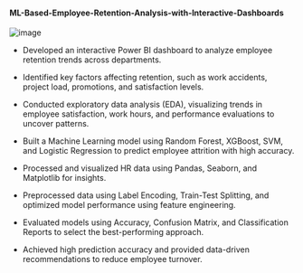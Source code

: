 #### ML-Based-Employee-Retention-Analysis-with-Interactive-Dashboards

![image](https://github.com/user-attachments/assets/f674b786-5e76-4c35-bde4-de74ac700ad9)

* Developed an interactive Power BI dashboard to analyze employee retention trends across departments.
  
* Identified key factors affecting retention, such as work accidents, project load, promotions, and satisfaction levels.
  
* Conducted exploratory data analysis (EDA), visualizing trends in employee satisfaction, work hours, and performance evaluations to uncover patterns.

* Built a Machine Learning model using Random Forest, XGBoost, SVM, and Logistic Regression to predict employee attrition with high accuracy.
  
* Processed and visualized HR data using Pandas, Seaborn, and Matplotlib for insights.
  
* Preprocessed data using Label Encoding, Train-Test Splitting, and optimized model performance using feature engineering.
  
* Evaluated models using Accuracy, Confusion Matrix, and Classification Reports to select the best-performing approach.
  
* Achieved high prediction accuracy and provided data-driven recommendations to reduce employee turnover.

